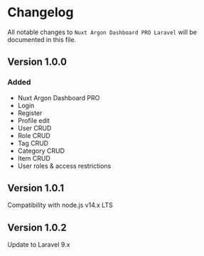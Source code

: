 # Changelog

All notable changes to `Nuxt Argon Dashboard PRO Laravel`  will be documented in this file.

## Version 1.0.0

### Added
- Nuxt Argon Dashboard PRO
- Login
- Register
- Profile edit
- User CRUD
- Role CRUD
- Tag CRUD
- Category CRUD
- Item CRUD
- User roles & access restrictions

## Version 1.0.1
Compatibility with node.js v14.x LTS

## Version 1.0.2
Update to Laravel 9.x
